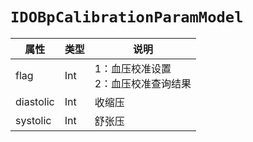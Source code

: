 # `IDOBpCalibrationParamModel`

| 属性        | 类型    | 说明         |
| ----------- | ------- | ------------ |
| flag | Int | 1：血压校准设置<br/>2：血压校准查询结果 |
| diastolic | Int | 收缩压 |
| systolic | Int | 舒张压 |
